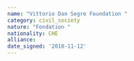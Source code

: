 ```yaml
---
name: "Vittorio Dan Segre Foundation "
category: civil_society
nature: "Fondation "
nationality: CHE
alliance: 
date_signed: '2018-11-12'
---
```

    